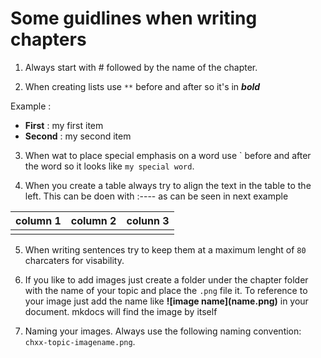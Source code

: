 # Some guidlines when writing chapters

1. Always start with # followed by the name of the chapter.
   
2. When creating lists use `**` before and after so it's in ***bold***

Example :

- **First** : my first item
- **Second** : my second item

3. When wat to place special emphasis on a word use \` before and after the word so it looks like
   `my special word`.
   
4. When you create a table always try to align the text in the table to the left.
   This can be doen with :---- as can be seen in next example

| column 1 | column 2 | colunn 3 |
| :----    | :----    | :----    |
|          |          |          |

5. When writing sentences try to keep them at a maximum lenght of `80` charcaters
   for visability.
   
6. If you like to add images just create a folder under the chapter folder with
   the name of your topic and place the `.png` file it. To reference to your image
   just add the name like **\!\[image name]\(name.png)** in your document. mkdocs will find
    the image by itself
   
7. Naming your images. Always use the following naming convention: `chxx-topic-imagename.png`.

